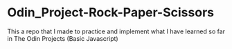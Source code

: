 # Odin_Project-Rock-Paper-Scissors
This a repo that I made to practice and implement what I have learned so far in The Odin Projects (Basic Javascript)

